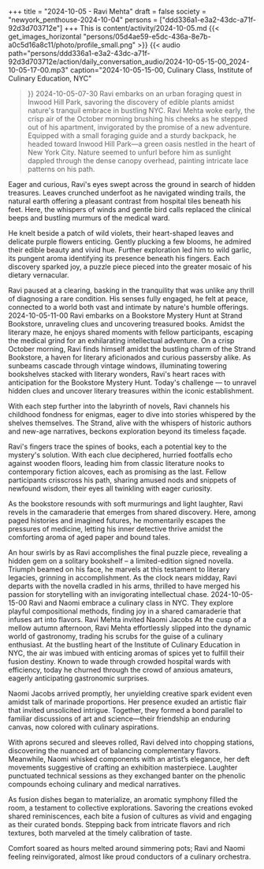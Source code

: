 +++
title = "2024-10-05 - Ravi Mehta"
draft = false
society = "newyork_penthouse-2024-10-04"
persons = ["ddd336a1-e3a2-43dc-a71f-92d3d703712e"]
+++
This is content/activity/2024-10-05.md
{{< get_images_horizontal "persons/05d4ae59-e5dc-436a-8e7b-a0c5d16a8c11/photo/profile_small.png" >}}
{{< audio
    path="persons/ddd336a1-e3a2-43dc-a71f-92d3d703712e/action/daily_conversation_audio/2024-10-05-15-00_2024-10-05-17-00.mp3" 
    caption="2024-10-05-15-00, Culinary Class, Institute of Culinary Education, NYC"
>}}
2024-10-05-07-30
Ravi embarks on an urban foraging quest in Inwood Hill Park, savoring the discovery of edible plants amidst nature's tranquil embrace in bustling NYC.
Ravi Mehta woke early, the crisp air of the October morning brushing his cheeks as he stepped out of his apartment, invigorated by the promise of a new adventure. Equipped with a small foraging guide and a sturdy backpack, he headed toward Inwood Hill Park—a green oasis nestled in the heart of New York City. Nature seemed to unfurl before him as sunlight dappled through the dense canopy overhead, painting intricate lace patterns on his path.

Eager and curious, Ravi's eyes swept across the ground in search of hidden treasures. Leaves crunched underfoot as he navigated winding trails, the natural earth offering a pleasant contrast from hospital tiles beneath his feet. Here, the whispers of winds and gentle bird calls replaced the clinical beeps and bustling murmurs of the medical ward.

He knelt beside a patch of wild violets, their heart-shaped leaves and delicate purple flowers enticing. Gently plucking a few blooms, he admired their edible beauty and vivid hue. Further exploration led him to wild garlic, its pungent aroma identifying its presence beneath his fingers. Each discovery sparked joy, a puzzle piece pieced into the greater mosaic of his dietary vernacular.

Ravi paused at a clearing, basking in the tranquility that was unlike any thrill of diagnosing a rare condition. His senses fully engaged, he felt at peace, connected to a world both vast and intimate by nature's humble offerings.
2024-10-05-11-00
Ravi embarks on a Bookstore Mystery Hunt at Strand Bookstore, unraveling clues and uncovering treasured books. Amidst the literary maze, he enjoys shared moments with fellow participants, escaping the medical grind for an exhilarating intellectual adventure.
On a crisp October morning, Ravi finds himself amidst the bustling charm of the Strand Bookstore, a haven for literary aficionados and curious passersby alike. As sunbeams cascade through vintage windows, illuminating towering bookshelves stacked with literary wonders, Ravi's heart races with anticipation for the Bookstore Mystery Hunt. Today's challenge — to unravel hidden clues and uncover literary treasures within the iconic establishment.

With each step further into the labyrinth of novels, Ravi channels his childhood fondness for enigmas, eager to dive into stories whispered by the shelves themselves. The Strand, alive with the whispers of historic authors and new-age narratives, beckons exploration beyond its timeless façade.

Ravi's fingers trace the spines of books, each a potential key to the mystery's solution. With each clue deciphered, hurried footfalls echo against wooden floors, leading him from classic literature nooks to contemporary fiction alcoves, each as promising as the last. Fellow participants crisscross his path, sharing amused nods and snippets of newfound wisdom, their eyes all twinkling with eager curiosity.

As the bookstore resounds with soft murmurings and light laughter, Ravi revels in the camaraderie that emerges from shared discovery. Here, among paged histories and imagined futures, he momentarily escapes the pressures of medicine, letting his inner detective thrive amidst the comforting aroma of aged paper and bound tales.

An hour swirls by as Ravi accomplishes the final puzzle piece, revealing a hidden gem on a solitary bookshelf – a limited-edition signed novella. Triumph beamed on his face, he marvels at this testament to literary legacies, grinning in accomplishment. As the clock nears midday, Ravi departs with the novella cradled in his arms, thrilled to have merged his passion for storytelling with an invigorating intellectual chase.
2024-10-05-15-00
Ravi and Naomi embrace a culinary class in NYC. They explore playful compositional methods, finding joy in a shared camaraderie that infuses art into flavors.
Ravi Mehta invited Naomi Jacobs
At the cusp of a mellow autumn afternoon, Ravi Mehta effortlessly slipped into the dynamic world of gastronomy, trading his scrubs for the guise of a culinary enthusiast. At the bustling heart of the Institute of Culinary Education in NYC, the air was imbued with enticing aromas of spices yet to fulfill their fusion destiny. Known to wade through crowded hospital wards with efficiency, today he churned through the crowd of anxious amateurs, eagerly anticipating gastronomic surprises.

Naomi Jacobs arrived promptly, her unyielding creative spark evident even amidst talk of marinade proportions. Her presence exuded an artistic flair that invited unsolicited intrigue. Together, they formed a bond parallel to familiar discussions of art and science—their friendship an enduring canvas, now colored with culinary aspirations.

With aprons secured and sleeves rolled, Ravi delved into chopping stations, discovering the nuanced art of balancing complementary flavors. Meanwhile, Naomi whisked components with an artist’s elegance, her deft movements suggestive of crafting an exhibition masterpiece. Laughter punctuated technical sessions as they exchanged banter on the phenolic compounds echoing culinary and medical narratives.

As fusion dishes began to materialize, an aromatic symphony filled the room, a testament to collective explorations. Savoring the creations evoked shared reminiscences, each bite a fusion of cultures as vivid and engaging as their curated bonds. Stepping back from intricate flavors and rich textures, both marveled at the timely calibration of taste.

Comfort soared as hours melted around simmering pots; Ravi and Naomi feeling reinvigorated, almost like proud conductors of a culinary orchestra.
